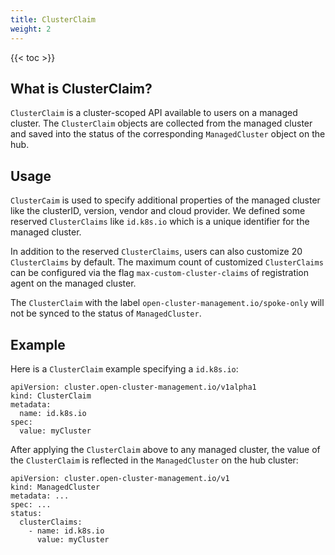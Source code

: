 ```yaml
---
title: ClusterClaim
weight: 2
---
```


<!-- spellchecker-disable -->

{{< toc >}}

<!-- spellchecker-enable -->

## What is ClusterClaim?

`ClusterClaim` is a cluster-scoped API available to users on a managed cluster. 
The `ClusterClaim` objects are collected from the managed cluster and saved into 
the status of the corresponding `ManagedCluster` object on the hub.

## Usage

`ClusterCaim` is used to specify additional properties of the managed cluster like 
the clusterID, version, vendor and cloud provider. We defined some reserved `ClusterClaims` 
like `id.k8s.io` which is a unique identifier for the managed cluster.

In addition to the reserved `ClusterClaims`, users can also customize 20 `ClusterClaims` by default. 
The maximum count of customized `ClusterClaims` can be configured via the flag
`max-custom-cluster-claims` of registration agent on the managed cluster.

The `ClusterClaim` with the label `open-cluster-management.io/spoke-only` will not be synced
to the status of `ManagedCluster`.

## Example 

Here is a `ClusterClaim` example specifying a `id.k8s.io`:

```
apiVersion: cluster.open-cluster-management.io/v1alpha1
kind: ClusterClaim
metadata:
  name: id.k8s.io
spec:
  value: myCluster
```

After applying the `ClusterClaim` above to any managed cluster, the value of the `ClusterClaim` 
is reflected in the `ManagedCluster` on the hub cluster:

```
apiVersion: cluster.open-cluster-management.io/v1
kind: ManagedCluster
metadata: ...
spec: ...
status:
  clusterClaims:
    - name: id.k8s.io
      value: myCluster
```
